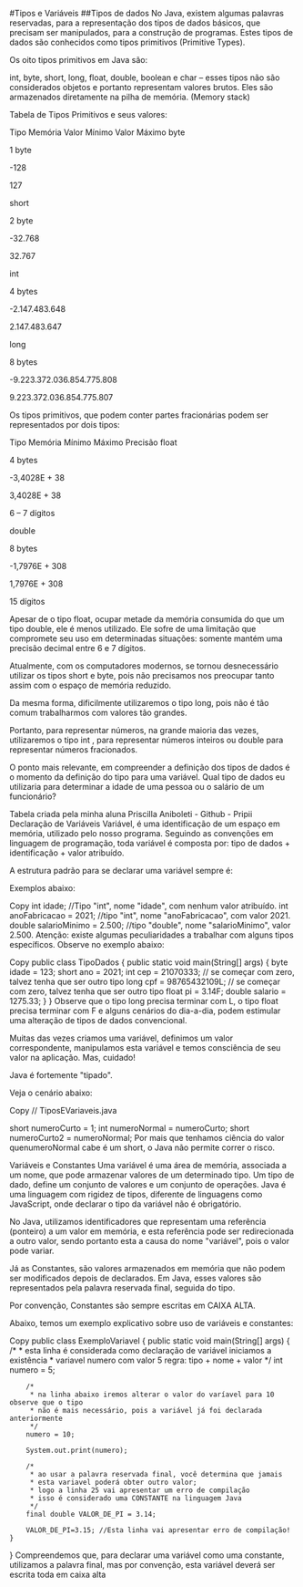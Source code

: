 #Tipos e Variáveis
##Tipos de dados
No Java, existem algumas palavras reservadas, para a representação dos tipos de dados básicos, que precisam ser manipulados, para a construção de programas. Estes tipos de dados são conhecidos como tipos primitivos (Primitive Types).

Os oito tipos primitivos em Java são:

int, byte, short, long, float, double, boolean e char – esses tipos não são considerados objetos e portanto representam valores brutos. Eles são armazenados diretamente na pilha de memória. (Memory stack)

Tabela de Tipos Primitivos e seus valores:

Tipo	Memória	Valor Mínimo	Valor Máximo
byte

1 byte

-128

127

short

2 byte

-32.768

32.767

int

4 bytes

-2.147.483.648

2.147.483.647

long

8 bytes

-9.223.372.036.854.775.808

9.223.372.036.854.775.807

Os tipos primitivos, que podem conter partes fracionárias podem ser representados por dois tipos:

Tipo	Memória	Mínimo	Máximo	Precisão
float

4 bytes

-3,4028E + 38

3,4028E + 38

6 – 7 dígitos

double

8 bytes

-1,7976E + 308

1,7976E + 308

15 dígitos

Apesar de o tipo float, ocupar metade da memória consumida do que um tipo double, ele é menos utilizado. Ele sofre de uma limitação que compromete seu uso em determinadas situações: somente mantém uma precisão decimal entre 6 e 7 dígitos.

Atualmente, com os computadores modernos, se tornou desnecessário utilizar os tipos short e byte, pois não precisamos nos preocupar tanto assim com o espaço de memória reduzido.

Da mesma forma, dificilmente utilizaremos o tipo long, pois não é tão comum trabalharmos com valores tão grandes.

Portanto, para representar números, na grande maioria das vezes, utilizaremos o tipo int , para representar números inteiros ou double para representar números fracionados.

O ponto mais relevante, em compreender a definição dos tipos de dados é o momento da definição do tipo para uma variável. Qual tipo de dados eu utilizaria para determinar a idade de uma pessoa ou o salário de um funcionário?


Tabela criada pela minha aluna Priscilla Aniboleti - Github - Pripii
Declaração de Variáveis
Variável, é uma identificação de um espaço em memória, utilizado pelo nosso programa. Seguindo as convenções em linguagem de programação, toda variável é composta por: tipo de dados + identificação + valor atribuído.

A estrutura padrão para se declarar uma variável sempre é:

<Tipo> <nomeVariavel> <atribuicaoDeValorOpcional>

Exemplos abaixo:

Copy
int idade; //Tipo "int", nome "idade", com nenhum valor atribuído. 
int anoFabricacao = 2021; //tipo "int", nome "anoFabricacao", com valor 2021.
double salarioMinimo = 2.500; //tipo "double", nome "salarioMinimo", valor 2.500.
Atenção: existe algumas peculiaridades a trabalhar com alguns tipos específicos. Observe no exemplo abaixo:

Copy
public class TipoDados {
	public static void main(String[] args) {
		byte idade = 123;
		short ano = 2021;
		int cep = 21070333; // se começar com zero, talvez tenha que ser outro tipo
		long cpf = 98765432109L; // se começar com zero, talvez tenha que ser outro tipo
		float pi = 3.14F;
		double salario = 1275.33;
	}
}
Observe que o tipo long precisa terminar com L, o tipo float precisa terminar com F e alguns cenários do dia-a-dia, podem estimular uma alteração de tipos de dados convencional.

Muitas das vezes criamos uma variável, definimos um valor correspondente, manipulamos esta variável e temos consciência de seu valor na aplicação. Mas, cuidado!

Java é fortemente "tipado".

Veja o cenário abaixo:

Copy
// TiposEVariaveis.java

short numeroCurto = 1;
int numeroNormal = numeroCurto;
short numeroCurto2 = numeroNormal;
Por mais que tenhamos ciência do valor quenumeroNormal cabe é um short, o Java não permite correr o risco.

Variáveis e Constantes
Uma variável é uma área de memória, associada a um nome, que pode armazenar valores de um determinado tipo. Um tipo de dado, define um conjunto de valores e um conjunto de operações. Java é uma linguagem com rigidez de tipos, diferente de linguagens como JavaScript, onde declarar o tipo da variável não é obrigatório.

No Java, utilizamos identificadores que representam uma referência (ponteiro) a um valor em memória, e esta referência pode ser redirecionada a outro valor, sendo portanto esta a causa do nome "variável", pois o valor pode variar.

Já as Constantes, são valores armazenados em memória que não podem ser modificados depois de declarados. Em Java, esses valores são representados pela palavra reservada final, seguida do tipo.

Por convenção, Constantes são sempre escritas em CAIXA ALTA.

Abaixo, temos um exemplo explicativo sobre uso de variáveis e constantes:

Copy
public class ExemploVariavel {
	public static void main(String[] args) {
		/*
		 * esta linha é considerada como declaração de variável iniciamos a existência
		 * variavel numero com valor 5 regra: tipo + nome + valor
		 */
		int numero = 5;

		/*
		 * na linha abaixo iremos alterar o valor do varíavel para 10 observe que o tipo
		 * não é mais necessário, pois a variável já foi declarada anteriormente
		 */
		numero = 10;

		System.out.print(numero);
		
		/*
		 * ao usar a palavra reservada final, você determina que jamais
		 * esta variavel poderá obter outro valor;
		 * logo a linha 25 vai apresentar um erro de compilação
		 * isso é considerado uma CONSTANTE na linguagem Java
		 */
		final double VALOR_DE_PI = 3.14;
		
		VALOR_DE_PI=3.15; //Esta linha vai apresentar erro de compilação!
	}
}
Compreendemos que, para declarar uma variável como uma constante, utilizamos a palavra final, mas por convenção, esta variável deverá ser escrita toda em caixa alta

